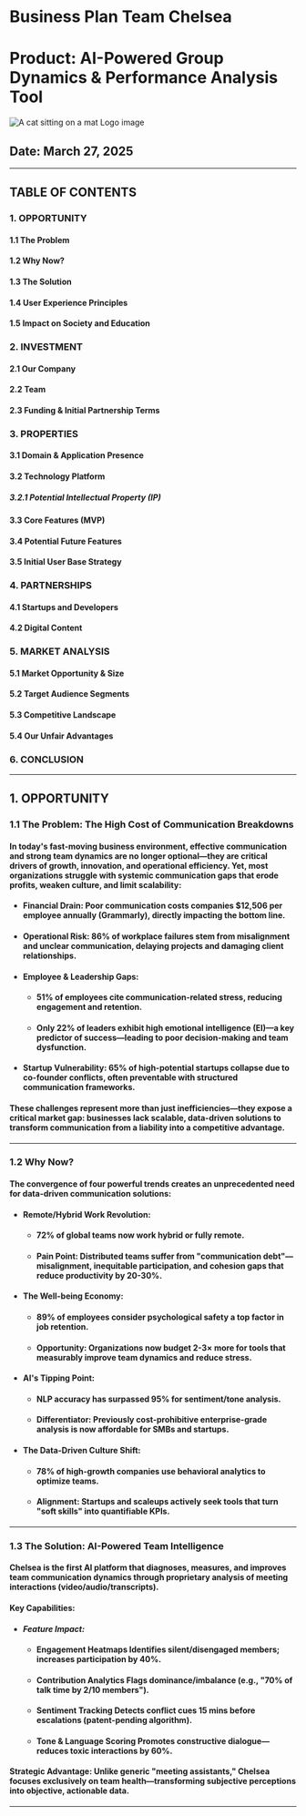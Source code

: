 # **Business Plan Team Chelsea**
# **Product:** AI-Powered Group Dynamics & Performance Analysis Tool
![A cat sitting on a mat](https://typli.ai/_next/image?url=%2Fai-text-generator.png&w=1200&q=75)
Logo image
## **Date:** March 27, 2025


---

## **TABLE OF CONTENTS** 
 
### 1. **OPPORTUNITY** 
#### 1.1 The Problem 
#### 1.2 Why Now? 
#### 1.3 The Solution 
#### 1.4 User Experience Principles 
#### 1.5 Impact on Society and Education

### 2. **INVESTMENT**  
#### 2.1 Our Company  
#### 2.2 Team  
#### 2.3 Funding & Initial Partnership Terms  

### 3. **PROPERTIES**  
#### 3.1 Domain & Application Presence  
#### 3.2 Technology Platform  
##### 3.2.1 Potential Intellectual Property (IP)  
#### 3.3 Core Features (MVP)  
#### 3.4 Potential Future Features  
#### 3.5 Initial User Base Strategy  

### 4. **PARTNERSHIPS**  
#### 4.1 Startups and Developers  
#### 4.2 Digital Content  

### 5. **MARKET ANALYSIS**  
#### 5.1 Market Opportunity & Size  
#### 5.2 Target Audience Segments  
#### 5.3 Competitive Landscape  
#### 5.4 Our Unfair Advantages  

### 6. **CONCLUSION**

----

## **1. OPPORTUNITY** 
### **1.1 The Problem: The High Cost of Communication Breakdowns**

#### In today's fast-moving business environment, effective communication and strong team dynamics are no longer optional—they are **critical drivers of growth, innovation, and operational efficiency**. Yet, most organizations struggle with systemic communication gaps that **erode profits, weaken culture, and limit scalability**:

- #### **Financial Drain:** Poor communication costs companies **$12,506 per employee annually** (Grammarly), directly impacting the bottom line.
- #### **Operational Risk:** **86% of workplace failures** stem from misalignment and unclear communication, delaying projects and damaging client relationships.
- #### **Employee & Leadership Gaps:**
  - #### **51% of employees** cite communication-related stress, reducing engagement and retention.
  - #### Only **22% of leaders** exhibit high emotional intelligence (EI)—a key predictor of success—leading to poor decision-making and team dysfunction.
- #### **Startup Vulnerability:** **65% of high-potential startups collapse** due to co-founder conflicts, often preventable with structured communication frameworks.

#### These challenges represent more than just inefficiencies—they expose a **critical market gap**: businesses lack **scalable, data-driven solutions** to transform communication from a liability into a competitive advantage.

---

### **1.2 Why Now?**

#### The convergence of four powerful trends creates an unprecedented need for data-driven communication solutions:

- #### **Remote/Hybrid Work Revolution:**
    - #### 72% of global teams now work hybrid or fully remote.
    - #### Pain Point: Distributed teams suffer from "communication debt"—misalignment, inequitable participation, and cohesion gaps that reduce productivity by 20-30%.
  
- #### **The Well-being Economy:**
    - #### 89% of employees consider psychological safety a top factor in job retention.
    - #### Opportunity: Organizations now budget 2-3× more for tools that measurably improve team dynamics and reduce stress.

- #### **AI's Tipping Point:**
    - #### NLP accuracy has surpassed 95% for sentiment/tone analysis.
    - #### Differentiator: Previously cost-prohibitive enterprise-grade analysis is now affordable for SMBs and startups.
  
- #### **The Data-Driven Culture Shift:**
    - #### 78% of high-growth companies use behavioral analytics to optimize teams.
    - #### Alignment: Startups and scaleups actively seek tools that turn "soft skills" into quantifiable KPIs.

---

### **1.3 The Solution: AI-Powered Team Intelligence**
#### Chelsea is the first AI platform that diagnoses, measures, and improves team communication dynamics through proprietary analysis of meeting interactions (video/audio/transcripts).

#### **Key Capabilities:**
- #### *Feature	Impact:*
  - #### Engagement Heatmaps	Identifies silent/disengaged members; increases participation by 40%.
  - #### Contribution Analytics	Flags dominance/imbalance (e.g., "70% of talk time by 2/10 members").
  - #### Sentiment Tracking	Detects conflict cues 15 mins before escalations (patent-pending algorithm).
  - #### Tone & Language Scoring	Promotes constructive dialogue—reduces toxic interactions by 60%.
#### Strategic Advantage: Unlike generic "meeting assistants," Chelsea focuses exclusively on team health—transforming subjective perceptions into objective, actionable data.

---

